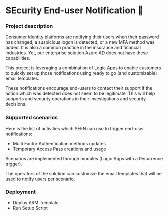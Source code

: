 # SEcurity End-user Notification 👀

### Project description

Consumer identity platforms are notifying their users when their password has changed, a suspicious logon is detected, or a new MFA method was added. It is also a common practice in the insurance and financial industries. Yet, our enterprise solution Azure AD does not have these capabilities.

This project is leveraging a combination of Logic Apps to enable customers to quickly set up those notifications using ready to go (and customizable) email templates. 

These notifications encourage end-users to contact their support if the action which was detected does not seem to be legitimate. This will help supports and security operations in their investigations and security decisions. 

### Supported scenarios

Here is the list of activities which SEEN can use to trigger end-user notifications:
- Multi Factor Authentication methods updates
- Temporary Access Pass creations and usage

Scenarios are implemented through modules (Logic Apps with a Recurrence trigger).

The operators of the solution can customize the email templates that will be used to notify users per scenario.

### Deployment

* Deploy ARM Template
* Run Setup Script

